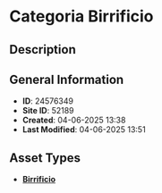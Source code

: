 # Categoria Birrificio

## Description

## General Information
- **ID**: 24576349
- **Site ID**: 52189
- **Created**: 04-06-2025 13:38
- **Last Modified**: 04-06-2025 13:51

## Asset Types
- **[Birrificio](../contentStructure/birrificio/README.md)** 
